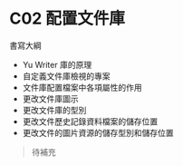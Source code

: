 # C02  配置文件庫

書寫大綱

* Yu Writer 庫的原理
* 自定義文件庫檢視的專案
* 文件庫配置檔案中各項屬性的作用
* 更改文件庫圖示
* 更改文件庫的型別
* 更改文件歷史記錄資料檔案的儲存位置
* 更改文件的圖片資源的儲存型別和儲存位置

> 待補充